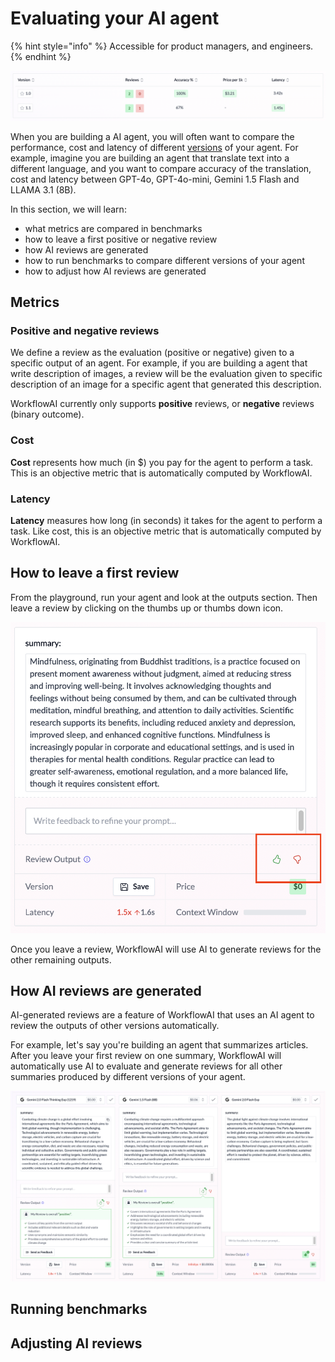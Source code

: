 # Evaluating your AI agent

{% hint style="info" %}
Accessible for product managers, and engineers.
{% endhint %}

![Benchmarks](</docs/assets/images/benchmarks.png>)

When you are building a AI agent, you will often want to compare the performance, cost and latency of different [versions](/docs/concepts/versions.md) of your agent. For example, imagine you are building an agent that translate text into a different language, and you want to compare accuracy of the translation, cost and latency between GPT-4o, GPT-4o-mini, Gemini 1.5 Flash and LLAMA 3.1 (8B).

In this section, we will learn:
- what metrics are compared in benchmarks
- how to leave a first positive or negative review
- how AI reviews are generated
- how to run benchmarks to compare different versions of your agent
- how to adjust how AI reviews are generated

## Metrics

### Positive and negative reviews

We define a review as the evaluation (positive or negative) given to a specific output of an agent. For example, if you are building a agent that write description of images, a review will be the evaluation given to specific description of an image for a specific agent that generated this description.

WorkflowAI currently only supports **positive** reviews, or **negative** reviews (binary outcome).

### Cost

**Cost** represents how much (in $) you pay for the agent to perform a task. This is an objective metric that is automatically computed by WorkflowAI.

### Latency

**Latency** measures how long (in seconds) it takes for the agent to perform a task. Like cost, this is an objective metric that is automatically computed by WorkflowAI.

## How to leave a first review

From the playground, run your agent and look at the outputs section. Then leave a review by clicking on the thumbs up or thumbs down icon.

![Leave a review](/docs/assets/images/benchmarks/leave-review.png)


Once you leave a review, WorkflowAI will use AI to generate reviews for the other remaining outputs.

## How AI reviews are generated

AI-generated reviews are a feature of WorkflowAI that uses an AI agent to review the outputs of other versions automatically. 

For example, let's say you're building an agent that summarizes articles. After you leave your first review on one summary, WorkflowAI will automatically use AI to evaluate and generate reviews for all other summaries produced by different versions of your agent.

![AI-generated reviews](</docs/assets/images/playground-reviews.png>)

## Running benchmarks



## Adjusting AI reviews